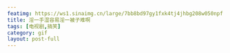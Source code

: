 ```yaml
---
featimg: https://ws1.sinaimg.cn/large/7bb8bd97gy1fxk4tj4jhbg208w050npf.gif
title: 淫一手湿容易淫一被子难啊
tags: [电视剧,搞笑]
category: gif
layout: post-full
---
```

